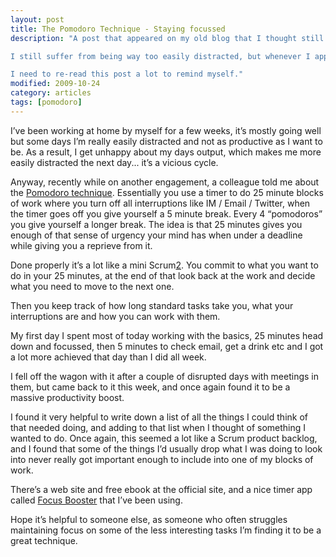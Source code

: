 ```yaml
---
layout: post
title: The Pomodoro Technique - Staying focussed
description: "A post that appeared on my old blog that I thought still had enough merit to bring across.

I still suffer from being way too easily distracted, but whenever I apply the discipline of Pomodoro my output goes up exponentially.

I need to re-read this post a lot to remind myself."
modified: 2009-10-24
category: articles
tags: [pomodoro]
---
```


I’ve been working at home by myself for a few weeks, it’s mostly going well but some days I’m really easily distracted and not as productive as I want to be. As a result, I get unhappy about my days output, which makes me more easily distracted the next day... it’s a vicious cycle. 

Anyway, recently while on another engagement, a colleague told me about the [Pomodoro technique][1]. Essentially you use a timer to do 25 minute blocks of work where you turn off all interruptions like IM / Email / Twitter, when the timer goes off you give yourself a 5 minute break. Every 4 “pomodoros” you give yourself a longer break. The idea is that 25 minutes gives you enough of that sense of urgency your mind has when under a deadline while giving you a reprieve from it. 

Done properly it’s a lot like a mini Scrum[2]. You commit to what you want to do in your 25 minutes, at the end of that look back at the work and decide what you need to move to the next one.

Then you keep track of how long standard tasks take you, what your interruptions are and how you can work with them. 

My first day I spent most of today working with the basics, 25 minutes head down and focussed, then 5 minutes to check email, get a drink etc and I got a lot more achieved that day than I did all week.

I fell off the wagon with it after a couple of disrupted days with meetings in them, but came back to it this week, and once again found it to be a massive productivity boost. 

I found it very helpful to write down a list of all the things I could think of that needed doing, and adding to that list when I thought of something I wanted to do. Once again, this seemed a lot like a Scrum product backlog, and I found that some of the things I’d usually drop what I was doing to look into never really got important enough to include into one of my blocks of work. 

There’s a web site and free ebook at the official site, and a nice timer app called [Focus Booster][3] that I’ve been using.

Hope it’s helpful to someone else, as someone who often struggles maintaining focus on some of the less interesting tasks I’m finding it to be a great technique.

[1]: http://www.pomodorotechnique.com/
[2]: http://en.wikipedia.org/wiki/Scrum_(development)
[3]: http://www.focusboosterapp.com/
